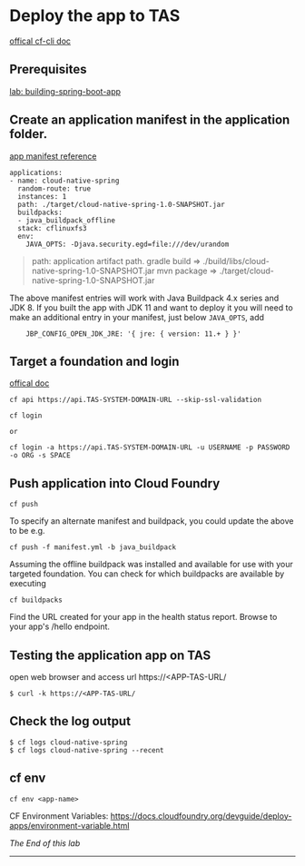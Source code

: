 
# Deploy the app to TAS
[offical cf-cli doc](https://docs.cloudfoundry.org/cf-cli/getting-started.html#overview)

## Prerequisites
[lab: building-spring-boot-app](lab-developing-spring-boot-app.md)

## Create an application manifest in the application folder.
[app manifest reference](lab-cf-manifest.md)
```
applications:
- name: cloud-native-spring
  random-route: true
  instances: 1
  path: ./target/cloud-native-spring-1.0-SNAPSHOT.jar
  buildpacks: 
  - java_buildpack_offline
  stack: cflinuxfs3
  env:
    JAVA_OPTS: -Djava.security.egd=file:///dev/urandom
```
> path: application artifact path. 
>  gradle build => ./build/libs/cloud-native-spring-1.0-SNAPSHOT.jar
>  mvn package => ./target/cloud-native-spring-1.0-SNAPSHOT.jar


The above manifest entries will work with Java Buildpack 4.x series and JDK 8.  If you built the app with JDK 11 and want to deploy it you will need to make an additional entry in your manifest, just below `JAVA_OPTS`, add 
```
    JBP_CONFIG_OPEN_JDK_JRE: '{ jre: { version: 11.+ } }'
```

## Target a foundation and login
[offical doc](https://docs.cloudfoundry.org/cf-cli/getting-started.html#overview)

```
cf api https://api.TAS-SYSTEM-DOMAIN-URL --skip-ssl-validation

cf login

or 

cf login -a https://api.TAS-SYSTEM-DOMAIN-URL -u USERNAME -p PASSWORD -o ORG -s SPACE
```

## Push application into Cloud Foundry
```
cf push
```

To specify an alternate manifest and buildpack, you could update the above to be e.g.

```
cf push -f manifest.yml -b java_buildpack
```

Assuming the offline buildpack was installed and available for use with your targeted foundation.  You can check for which buildpacks are available by executing
```
cf buildpacks
```
Find the URL created for your app in the health status report. Browse to your app's /hello endpoint.

## Testing the application app on TAS
open web browser and access url https://<APP-TAS-URL/
```
$ curl -k https://<APP-TAS-URL/
```


## Check the log output
```
$ cf logs cloud-native-spring
$ cf logs cloud-native-spring --recent
```


## cf env
```
cf env <app-name>
```
CF Environment Variables: https://docs.cloudfoundry.org/devguide/deploy-apps/environment-variable.html


*The End of this lab*

---